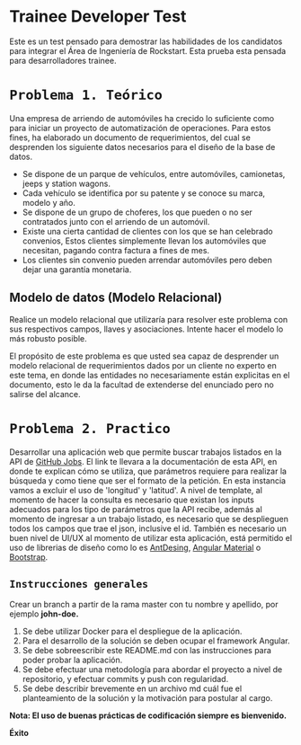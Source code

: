 # Trainee Developer Test

Este es un test pensado para demostrar las habilidades de los candidatos para integrar el Área de Ingeniería de Rockstart. Esta prueba esta pensada para desarrolladores trainee.

# `Problema 1. Teórico`

Una empresa de arriendo de automóviles ha crecido lo suficiente como para iniciar un proyecto de automatización de operaciones. Para estos fines, ha elaborado un documento de requerimientos, del cual se desprenden los siguiente datos necesarios para el diseño de la base de datos.

* Se  dispone de un parque de vehículos, entre automóviles, camionetas, jeeps y station wagons.
* Cada vehículo se identifica por su patente y se conoce su marca, modelo y año.
* Se dispone de un grupo de choferes, los que pueden o no ser contratados junto con el arriendo de un automóvil.
* Existe una cierta cantidad de clientes con los que se han celebrado convenios,  Estos clientes simplemente llevan los automóviles que necesitan, pagando contra factura a fines de mes.
* Los clientes sin convenio pueden arrendar automóviles pero deben dejar una garantía monetaria.

## Modelo de datos (Modelo Relacional)

Realice un modelo relacional que utilizaría para resolver este problema con sus respectivos campos, llaves y asociaciones. Intente hacer el modelo lo más robusto posible.

El propósito de este problema es que usted sea capaz de desprender un modelo relacional de requerimientos dados por un cliente no experto en este tema, en donde las entidades no necesariamente están explicitas en el documento, esto le da la facultad de extenderse del enunciado pero no salirse del alcance.

# `Problema 2. Practico`

Desarrollar una aplicación web que permite buscar trabajos listados en la API de [GitHub Jobs](https://jobs.github.com/api). El link te llevara a la documentación de esta API, en donde te explican cómo se utiliza, que parámetros requiere para realizar la búsqueda y como tiene que ser el formato de la petición. En esta instancia vamos a excluir el uso de 'longitud' y 'latitud'.
A nivel de template, al momento de hacer la consulta es necesario que existan los inputs adecuados para los tipo de parámetros que la API recibe, además al momento de ingresar a un trabajo listado, es necesario que se desplieguen todos los campos que trae el json, inclusive el id.
También es necesario un buen nivel de UI/UX al momento de utilizar esta aplicación, está permitido el uso de librerias de diseño como lo es [AntDesing](https://ng.ant.design/docs/introduce/en), [Angular Material](https://material.angular.io/) o [Bootstrap](https://ng-bootstrap.github.io/#/home).

## `Instrucciones generales`

Crear un branch a partir de la rama master con tu nombre y apellido, por ejemplo **john-doe.**

1. Se debe utilizar Docker para el despliegue de la aplicación.
2. Para el desarrollo de la solución se deben ocupar el framework Angular.
3. Se debe sobreescribir este README.md con las instrucciones para poder probar la aplicación.
4. Se debe efectuar una metodología para abordar el proyecto a nivel de repositorio, y efectuar commits y push con regularidad.
5. Se debe describir brevemente en un archivo md cuál fue el planteamiento de la solución y la motivación para postular al cargo.

**Nota: El uso de buenas prácticas de codificación siempre es bienvenido.**


**Éxito**